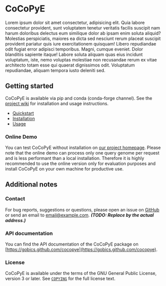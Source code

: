 # CoCoPyE

Lorem ipsum dolor sit amet consectetur, adipisicing elit. Quia labore consectetur
provident, sunt voluptatem tenetur veritatis facilis suscipit nam harum doloribus
delectus eum similique dolor ab ipsam enim soluta aliquid? Molestias perspiciatis,
maiores ea dicta sed nesciunt rerum placeat suscipit provident pariatur quis
iure exercitationem quisquam! Libero repudiandae odit fugiat error adipisci temporibus.
Magni, cumque eveniet. Dolor blanditiis sapiente itaque! Labore soluta aliquam
quas eius incidunt voluptatum, iste, nemo voluptas molestiae non recusandae rerum
ex vitae architecto totam esse qui quaerat dignissimos odit. Voluptatum repudiandae,
aliquam tempora iusto deleniti sed.

## Getting started

CoCoPyE is available via pip and conda (conda-forge channel). See the [project wiki](https://github.com/gobics/cocopye/wiki)
for installation and usage instructions.

- [Quickstart](https://github.com/gobics/cocopye/wiki/Quickstart)
- [Installation](https://github.com/gobics/cocopye/wiki/Installation)
- [Usage](https://github.com/gobics/cocopye/wiki/Usage)

### Online Demo

You can test CoCoPyE without installation on [our project homepage](https://cocopye.uni-goettingen.de). Please note that the online demo can process only 
one query genome per request and is less performant than a local installation. Therefore it is highly recommended to use the online
version only for evaluation purposes and install CoCoPyE on your own machine for productive use.

## Additional notes

### Contact

For bug reports, suggestions or questions, please open an issue on [GitHub](https://github.com/gobics/cocopye/issues)
or send an email to [email@example.com](mailto:email@example.com). ***(TODO: Replace by the actual address.)***

### API documentation

You can find the API documentation of the CoCoPyE package on [https://gobics.github.com/cocopye](https://gobics.github.com/cocopye).

### License

CoCoPyE is available under the terms of the GNU General Public License, version 3 or later. See [`COPYING`](https://github.com/gobics/cocopye/blob/master/COPYING) for the full license text.
